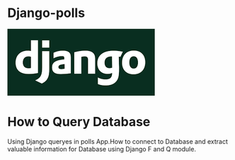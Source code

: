 # Django-polls
 ![Optional Text](index.png)
 # How to Query Database
 Using  Django  queryes in polls App.How to connect to Database and extract valuable information for Database using Django F and Q module. 
